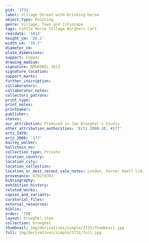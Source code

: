 ```yaml
---
pid: '3731'
label: Village Street with Drinking Horse
object_type: Painting
genre: Village, Town and Cityscape
tags: Cattle Horse Village Burghers Cart
realdate: '1613'
height_cm: '26.1'
width_cm: '35.7'
diameter_cm: 
plate_dimensions: 
support: Copper
drawing_medium: 
signature: BRUEGHEL 1613
signature_location: 
support_marks: 
further_inscription: 
collaborators: 
collaborator_notes: 
collectors_patrons: 
print_type: 
print_notes: 
printmaker: 
publisher: 
states: 
our_attribution: Produced in Jan Brueghel's Studio
other_attribution_authorities: 'Ertz 2008-10, #177'
ertz_1979: 
ertz_2008: '177'
bailey_walker: 
hollstein_no: 
collection_type: Private
location_country: 
location_city: 
location_collection: 
location_or_most_recent_sale_notes: London, Verner Amell Ltd.
provenance: 6392|6393
bibliography: 
exhibition_history: 
related_works: 
copies_and_variants: 
curatorial_files: 
external_resources: 
biblio: 
order: '758'
layout: brueghel_item
collection: brueghel
thumbnail: img/derivatives/simple/3731/thumbnail.jpg
full: img/derivatives/simple/3731/full.jpg
---
```


